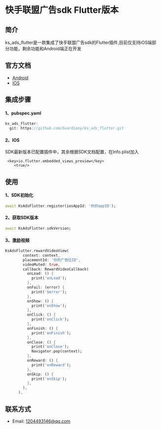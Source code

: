 # 快手联盟广告sdk Flutter版本

## 简介
  ks_ads_flutter是一款集成了快手联盟广告sdk的Flutter插件,目前仅支持iOS端部分功能，剩余功能和Android端正在开发

## 官方文档
* [Android](https://static.yximgs.com/udata/pkg/KS-Android-KSAdSDk/doc/4701b963d40a77bc0f45fd71d30b57da44.pdf)
* [IOS](https://static.yximgs.com/udata/pkg/KSAdSDKTarGz/doc/ksadsdk-iOS-readme-ad-3.3.14.pdf)

## 集成步骤
#### 1、pubspec.yaml
```Dart
ks_ads_flutter:
  git: https://github.com/Guardiany/ks_ads_flutter.git
```

#### 2、IOS
SDK最新版本已配置插件中，其余根据SDK文档配置，在Info.plist加入
```
 <key>io.flutter.embedded_views_preview</key>
    <true/>
```

## 使用

#### 1、SDK初始化
```Dart
await KsAdsFlutter.register(iosAppId: '你的appID');
```
#### 2、获取SDK版本
```Dart
await KsAdsFlutter.sdkVersion;
```
#### 3、激励视频
```Dart
KsAdsFlutter.rewardVideoView(
        context: context,
        placementId: '你的广告位ID',
        videoMuted: true,
        callback: RewardVideoCallback(
          onLoad: () {
            print('onLoad');
          },
          onFail: (error) {
            print('$error');
          },
          onShow: () {
            print('onShow');
          },
          onClick: () {
            print('onClick');
          },
          onFinish: () {
            print('onFinish');
          },
          onClose: () {
            print('onClose');
            Navigator.pop(context);
          },
          onReward: () {
            print('onReward');
          },
          onSkip: () {
            print('onSkip');
          },
        ),
      ),
```

## 联系方式
* Email: 1204493146@qq.com
